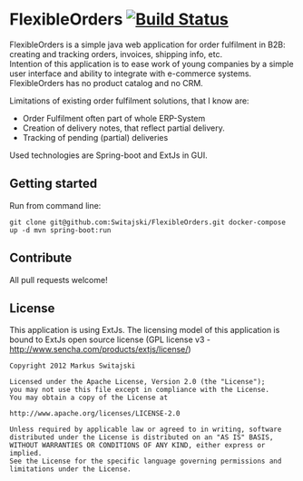 FlexibleOrders <a href="https://travis-ci.org/Switajski/FlexibleOrders">![Build Status](https://travis-ci.org/Switajski/FlexibleOrders.svg)</a> 
==============

FlexibleOrders is a simple java web application for order fulfilment in B2B: creating and tracking orders, invoices, shipping info, etc.  
Intention of this application is to ease work of young companies by a simple user interface and ability to integrate with e-commerce systems. FlexibleOrders has no product catalog and no CRM.

Limitations of existing order fulfilment solutions, that I know are:
 - Order Fulfilment often part of whole ERP-System
 - Creation of delivery notes, that reflect partial delivery.
 - Tracking of pending (partial) deliveries

Used technologies are Spring-boot and ExtJs in GUI.

Getting started
---------------
Run from command line: 

`git clone git@github.com:Switajski/FlexibleOrders.git
 docker-compose up -d
 mvn spring-boot:run`

Contribute
----------
All pull requests welcome!

License
-------
This application is using ExtJs. The licensing model of this application is bound to ExtJs open source license (GPL license v3 - http://www.sencha.com/products/extjs/license/)

    Copyright 2012 Markus Switajski
    
    Licensed under the Apache License, Version 2.0 (the "License");
    you may not use this file except in compliance with the License.
    You may obtain a copy of the License at
    
    http://www.apache.org/licenses/LICENSE-2.0
    
    Unless required by applicable law or agreed to in writing, software
    distributed under the License is distributed on an "AS IS" BASIS,
    WITHOUT WARRANTIES OR CONDITIONS OF ANY KIND, either express or implied.
    See the License for the specific language governing permissions and
    limitations under the License.
